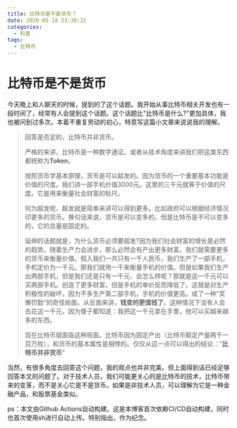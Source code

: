 ```yaml
---
title: 比特币是不是货币？
date: 2020-05-18 23:30:22
categories:
  - 科普
tags:
  - 比特币
---
```


# 比特币是不是货币

今天晚上和人聊天的时候，提到的了这个话题。我开始从事比特币相关开发也有一段时间了，经常有人会提到这个话题。这个话题比"比特币是什么?"更加具体，我也被问到过多次。本着不重复劳动的初心，特意写这篇小文章来说说我的理解。

> 回答是否定的，比特币并非货币。
>
> 严格的来讲，比特币是一种数字通证。或者从技术角度来讲我们把这类东西都统称为**Token**。
>
> 按照货币学基本原理，货币是可以超发的。因为货币的一个重要基本功能是价值的尺度。我们讲一部手机价值3000元。这里的三千元就等于价值的尺度。它是用来衡量社会财富的标尺。
>
> 何为超发呢，超发就是简单来讲可以得到更多。比如政府可以根据经济情况印更多的货币。换句话来说，货币是可以变多的。但是比特币是不可以变多的，它的总量是固定的。
>
> 延伸的话题就是，为什么货币必须要超发?因为我们社会财富的增长是必然的趋势。随着生产力会进步，那么必然会有产出更多财富。我们就需要更多的货币来衡量价值。假入我们一共只有一千人民币，我们生产了一部手机，手机定价为一千元。那我们就用一千来衡量手机的价值。但是如果我们生产出两部手机，但是我们还是只有一千元，会怎么样呢？那就是这一千元可以买两部手机。创造了更多财富，但是手机的单价反而降低了。这就是对生产积极性的破坏，因为不多生产第二部手机，手机的价值更高。成了一种”奖懒罚勤“的奇怪局面。从反面来讲，**钱变的更值钱了**。这种情况下没有人会去花这一千元，因为傻子都知道：我把这一千元拿在手里，他可以买越来越多的东西。
>
> 现在比特币就面临这种局面。比特币因为固定产出（比特币额定产量两千一百万枚），和货币的基本属性是相悖的。仅仅从这一点可以得出的结论：”**比特币并非货币**“

当然，有很多角度去回答这个问题，我的观点也并非完美。但上面得到话已经足够回答本文的问题了。对于技术人员，我们可能更关心的是比特币的技术，比特币带来的变革，而不是关心它是不是货币。如果是非技术人员，可以理解为它是一种金融产品，和股票基金类似。

ps：本文由Github Actions自动构建。这是本博客首次依赖CI/CD自动构建，同时也首次使用sh进行自动上传。特别指出，作为纪念。